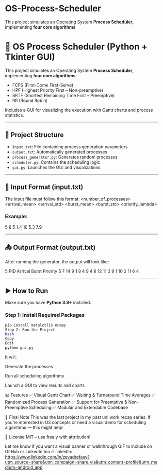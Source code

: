 # OS-Process-Scheduler
This project simulates an Operating System **Process Scheduler**, implementing **four core algorithms**
# 🧠 OS Process Scheduler (Python + Tkinter GUI)

This project simulates an Operating System **Process Scheduler**, implementing **four core algorithms**:
- FCFS (First-Come First-Serve)
- HPF (Highest Priority First – Non-preemptive)
- SRTF (Shortest Remaining Time First – Preemptive)
- RR (Round Robin)

Includes a GUI for visualizing the execution with Gantt charts and process statistics.

---

## 📂 Project Structure

- `input.txt`: File containing process generation parameters
- `output.txt`: Automatically generated processes
- `process_generator.py`: Generates random processes
- `scheduler.py`: Contains the scheduling logic
- `gui.py`: Launches the GUI and visualizations

---

## 🧪 Input Format (input.txt)

The input file must follow this format:
<number_of_processes>
<arrival_mean> <arrival_std>
<burst_mean> <burst_std>
<priority_lambda>


### Example:

5
8.5 1.4
10 5.3
7.9


---

## 📤 Output Format (output.txt)

After running the generator, the output will look like:

5
PID Arrival Burst Priority
5 7 14 9
1 8 4 9
4 8 12 11
3 9 1 10
2 11 6 4

---

## ▶️ How to Run

Make sure you have **Python 3.8+** installed.

### Step 1: Install Required Packages

```bash
pip install matplotlib numpy
Step 2: Run the Project
bash
Copy
Edit
python gui.py

```
It will:

Generate the processes

Run all scheduling algorithms

Launch a GUI to view results and charts

📊 Features
✅ Visual Gantt Chart
✅ Waiting & Turnaround Time Averages
✅ Randomized Process Generation
✅ Support for Preemptive & Non-Preemptive Scheduling
✅ Modular and Extendable Codebase

🧠 Final Note
This was the last project in my past uni work recap series. If you're interested in OS concepts or need a visual demo for scheduling algorithms — this might help!

📎 License
MIT – use freely with attribution!


Let me know if you want a visual banner or walkthrough GIF to include on GitHub or LinkedIn too 🔥
linkedIn:
https://www.linkedin.com/in/zeyadrefaey?utm_source=share&utm_campaign=share_via&utm_content=profile&utm_medium=android_app
